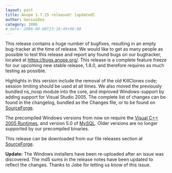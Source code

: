 ```yaml
---
layout: post
title: Anope 1.7.15 released! [updated]
author: GeniusDex
category: 2006
# date: 2006-08-08T13:16:49+00:00
---
```


<!--
BEGIN SUMMARY
This release contains a huge number of bugfixes, and is the feature freeze release for Anope 1.8.0. We encourage you to test this version and report any bug you find on the bugtracker at <a href="https://bugs.anope.org/">https://bugs.anope.org/</a>.
END SUMMARY
-->

This release contains a huge number of bugfixes, resulting in an empty bug-tracker at the time of release. We would like to get as many people as possible to test this release and report any found bugs on our bugtracker, located at <a href="https://bugs.anope.org">https://bugs.anope.org/</a>. This release is a complete feature freeze for our upcoming new stable release, 1.8.0, and therefore requires as much testing as possible.

Highlights in this version include the removal of the old KillClones code; session limiting should be used at all times. We also moved the previously bundled ns_noop module into the core, and improved Windows-support by adding support for Visual Studio 2005. The complete list of changes can be found in the changelog, bundled as the Changes file, or to be found on <a href="https://sourceforge.net/project/shownotes.php?release_id=438139&group_id=94081">SourceForge</a>.

The precompiled Windows versions from now on require the <a href="https://www.microsoft.com/downloads/details.aspx?FamilyID=32bc1bee-a3f9-4c13-9c99-220b62a191ee&DisplayLang=en">Visual C++ 2005 Runtimes</a>, and version 5.0 of <a href="https://dev.mysql.com/downloads/mysql/5.0.html">MySQL</a>. Older versions are no longer supported by our precompiled binaries.

This release can be downloaded from our file releases section at <a href="https://sourceforge.net/project/showfiles.php?group_id=94081&package_id=100358&release_id=438139">SourceForge</a>.


<b>Update:</b> The Windows installers have been re-uploaded after an issue was discovered. The md5 sums in the release notes have been updated to reflect the changes. Thanks to Jobe for letting us know of this issue.

